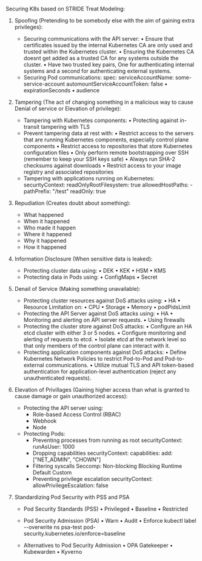Securing K8s based on STRIDE Treat Modeling:

1. Spoofing (Pretending to be somebody else with the aim of gaining extra privileges):
    - Securing communications with the API server:
        • Ensure that certificates issued by the internal Kubernetes CA are only used and trusted within the Kubernetes cluster.
        • Ensuring the Kubernetes CA doesnt get added as a trusted CA for any systems outside the cluster.
        • Have two trusted key pairs, One for authenticating internal systems and a second for authenticating external systems.
    - Securing Pod communications:
            spec:
                serviceAccountName: some-service-account
                automountServiceAccountToken: false
        • expirationSeconds 
        • audience

2. Tampering (The act of changing something in a malicious way to cause Denial of service or Elevation of privilege):
    - Tampering with Kubernetes components:
            • Protecting against in-transit tampering with TLS 
    - Prevent tampering data at rest with:
            • Restrict access to the servers that are running Kubernetes components, especially control plane components
            • Restrict access to repositories that store Kubernetes configuration files
            • Only perform remote bootstrapping over SSH (remember to keep your SSH keys safe)
            • Always run SHA-2 checksums against downloads
            • Restrict access to your image registry and associated repositories
    - Tampering with applications running on Kubernetes:
            securityContext:
             readOnlyRootFilesystem: true
                allowedHostPaths:
                 - pathPrefix: "/test"
                  readOnly: true

3. Repudiation (Creates doubt about something):
    - What happened
    - When it happened
    - Who made it happen  
    - Where it happened
    - Why it happened
    - How it happened

4. Information Disclosure (When sensitive data is leaked):
    - Protecting cluster data using:
        • DEK
        • KEK
        • HSM
        • KMS
    - Protecting data in Pods using:
        • ConfigMaps
        • Secret

5. Denail of Service (Making something unavailable):
    - Protecting cluster resources against DoS attacks using:
        • HA
        • Resource Limitation on:
            • CPU
            • Storage
            • Memory
            • podPidsLimit
    - Protecting the API Server against DoS attacks using:
        • HA
        • Monitoring and alerting on API server requests.
        • Using firewalls
    - Protecting the cluster store against DoS attacks:
        • Configure an HA etcd cluster with either 3 or 5 nodes.
        • Configure monitoring and alerting of requests to etcd.
        • Isolate etcd at the network level so that only members of the control plane can interact with it.
    - Protecting application components against DoS attacks:
        • Define Kubernetes Network Policies to restrict Pod-to-Pod and Pod-to-external communications.
        • Utilize mutual TLS and API token-based authentication for application-level authentication (reject any unauthenticated requests).

6. Elevation of Privillages (Gaining higher access than what is granted to cause damage or gain unauthorized access):
    - Protecting the API server using:
        - Role-based Access Control (RBAC) 
        - Webhook
        - Node
    - Protecting Pods:
        - Preventing processes from running as root
                securityContext:
                    runAsUser: 1000
        - Dropping capabilities
                securityContext:
                    capabilities:
                        add: ["NET_ADMIN", "CHOWN"]
        - Filtering syscalls
            Seccomp:
                Non-blocking
                Blocking
                Runtime Default
                Custom
        - Preventing privilege escalation
            securityContext:
                allowPrivilegeEscalation: false

7. Standardizing Pod Security with PSS and PSA
    - Pod Security Standards (PSS)
            • Privileged 
            • Baseline
            • Restricted
    - Pod Security Admission (PSA)
            • Warn
            • Audit
            • Enforce
                kubectl label --overwrite ns psa-test pod-security.kubernetes.io/enforce=baseline

    - Alternatives to Pod Security Admission
            • OPA Gatekeeper 
            • Kubewarden
            • Kyverno
